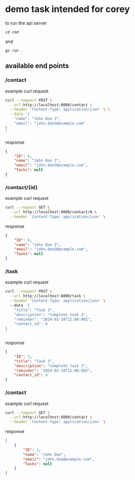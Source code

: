 # demo task intended for corey


to run the api server
```
cd cmd
```

and

```
go run .
```


## available end points

### /contact
example curl request
```sh
curl --request POST \
  --url http://localhost:8000/contact \
  --header 'Content-Type: application/json' \ \
  --data '{
	"name": "John Doe 3",
	"email": "john.doe3@example.com"
}
'
```
response
```json
{
	"ID": 6,
	"name": "John Doe 3",
	"email": "john.doe3@example.com",
	"Tasks": null
}
```
### /contact/{id}
example curl request
```sh
curl --request GET \
  --url http://localhost:8000/contact/6 \
  --header 'Content-Type: application/json' \
```
response
```json
{
	"ID": 6,
	"name": "John Doe 3",
	"email": "john.doe3@example.com",
	"Tasks": null
}
```
### /task
example curl request
```sh
curl --request POST \
  --url http://localhost:8000/task \
  --header 'Content-Type: application/json' \ 
  --data '{
	"title": "Task 3",
	"description": "Complete task 3",
	"reminder": "2024-01-18T12:00:00Z",
	"contact_id": 6
}
'
```
response
```json
{
	"ID": 5,
	"title": "Task 3",
	"description": "Complete task 3",
	"reminder": "2024-01-18T12:00:00Z",
	"contact_id": 6
}
```
### /contact
example curl request
```sh
curl --request GET \
  --url http://localhost:8000/contact \
  --header 'Content-Type: application/json' \
```
response
```json
[
	{
		"ID": 1,
		"name": "John Doe",
		"email": "john.doe@example.com",
		"Tasks": null
	}
]
```